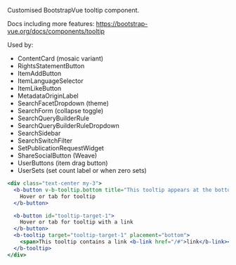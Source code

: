Customised BootstrapVue tooltip component.

Docs including more features: https://bootstrap-vue.org/docs/components/tooltip

Used by:
- ContentCard (mosaic variant)
- RightsStatementButton
- ItemAddButton
- ItemLanguageSelector
- ItemLikeButton
- MetadataOriginLabel
- SearchFacetDropdown (theme)
- SearchForm (collapse toggle)
- SearchQueryBuilderRule
- SearchQueryBuilderRuleDropdown
- SearchSidebar
- SearchSwitchFilter
- SetPublicationRequestWidget
- ShareSocialButton (Weave)
- UserButtons (item drag button)
- UserSets (set count label or when zero sets)

```jsx
<div class="text-center my-3">
  <b-button v-b-tooltip.bottom title="This tooltip appears at the bottom on hover and focus">
    Hover or tab for tooltip
  </b-button>

  <b-button id="tooltip-target-1">
    Hover or tab for tooltip with a link
  </b-button>
  <b-tooltip target="tooltip-target-1" placement="bottom">
    <span>This tooltip contains a link <b-link href="/#">link</b-link></span>
  </b-tooltip>
</div>
```
